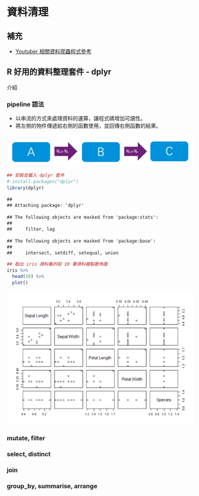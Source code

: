 資料清理
================

補充
----

-   [Youtuber 相關資料爬蟲程式參考](youtuber_crawler.md)

R 好用的資料整理套件 - dplyr
----------------------------

介紹

### pipeline 語法

-   以串流的方式來處理資料的運算，讓程式碼增加可讀性。
-   將左側的物件傳遞給右側的函數使用，並回傳右側函數的結果。

![](20180319_files/pipeline.PNG)

``` r
## 安裝並載入 dplyr 套件
# install.packages("dplyr")
library(dplyr)
```

    ## 
    ## Attaching package: 'dplyr'

    ## The following objects are masked from 'package:stats':
    ## 
    ##     filter, lag

    ## The following objects are masked from 'package:base':
    ## 
    ##     intersect, setdiff, setequal, union

``` r
## 取出 iris 資料集的前 10 筆資料繪製散佈圖
iris %>%
  head(10) %>%
  plot()
```

![](20180319_files/figure-markdown_github/unnamed-chunk-1-1.png)

### mutate, filter

### select, distinct

### join

### group\_by, summarise, arrange
